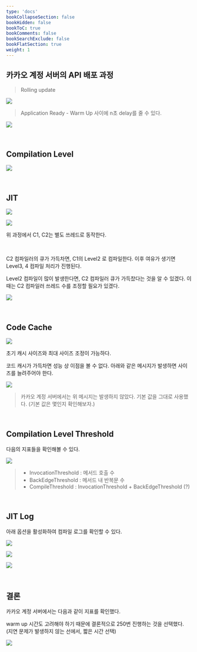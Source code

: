 ```yaml
---
type: 'docs'
bookCollapseSection: false
bookHidden: false
bookToC: true
bookComments: false
bookSearchExclude: false
bookFlatSection: true
weight: 1
---
```


## 카카오 계정 서버의 API 배포 과정

> Rolling update

![](/images/[Backend]%20JVM%20warm%20up_33.png)

> Application Ready - Warm Up 사이에 n초 delay를 줄 수 있다.

![](/images/[Backend]%20JVM%20warm%20up_46.png)

<br>

## Compilation Level 

![](/images/[Backend]%20JVM%20warm%20up_51.png)

<br>

## JIT

![](/images/[Backend]%20JVM%20warm%20up_03.png)

![](/images/[Backend]%20JVM%20warm%20up_36.png)

위 과정에서 C1, C2는 별도 쓰레드로 동작한다.

<br>

C2 컴파일러의 큐가 가득차면, C1의 Level2 로 컴파일한다. 이후 여유가 생기면 Level3, 4 컴파일 처리가 진행된다.

Level2 컴파일이 많이 발생한다면, C2 컴파일러 큐가 가득찼다는 것을 알 수 있겠다. 이때는 C2 컴파일러 쓰레드 수를 조정할 필요가 있겠다.

![](/images/[Backend]%20JVM%20warm%20up_13.png)

<br>

## Code Cache

![](/images/[Backend]%20JVM%20warm%20up_21.png)

초기 캐시 사이즈와 최대 사이즈 조정이 가능하다. 

코드 캐시가 가득차면 성능 상 이점을 볼 수 없다. 아래와 같은 메시지가 발생하면 사이즈를 늘려주어야 한다.

![](/images/[Backend]%20JVM%20warm%20up_14.png)

> 카카오 계정 서버에서는 위 메시지는 발생하지 않았다. 기본 값을 그대로 사용했다. (기본 값은 몇인지 확인해보자.)

<br>

## Compilation Level Threshold

다음의 지표들을 확인해볼 수 있다.

![](/images/[Backend]%20JVM%20warm%20up_58.png)

> - InvocationThreshold : 메서드 호출 수
> - BackEdgeThreshold : 메서드 내 반복문 수
> - CompileThreshold : InvocationThreshold + BackEdgeThreshold (?)


<br>

## JIT Log

아래 옵션을 활성화하여 컴파일 로그를 확인할 수 있다.

![](/images/[Backend]%20JVM%20warm%20up_04.png)

![](/images/[Backend]%20JVM%20warm%20up_34.png)

![](/images/[Backend]%20JVM%20warm%20up_49.png)

<br>

## 결론

카카오 계정 서버에서는 다음과 같이 지표를 확인했다. 

warm up 시간도 고려해야 하기 때문에 결론적으로 250번 진행하는 것을 선택했다. (지연 문제가 발생하지 않는 선에서, 짧은 시간 선택)

![](/images/[Backend]%20JVM%20warm%20up_40.png)